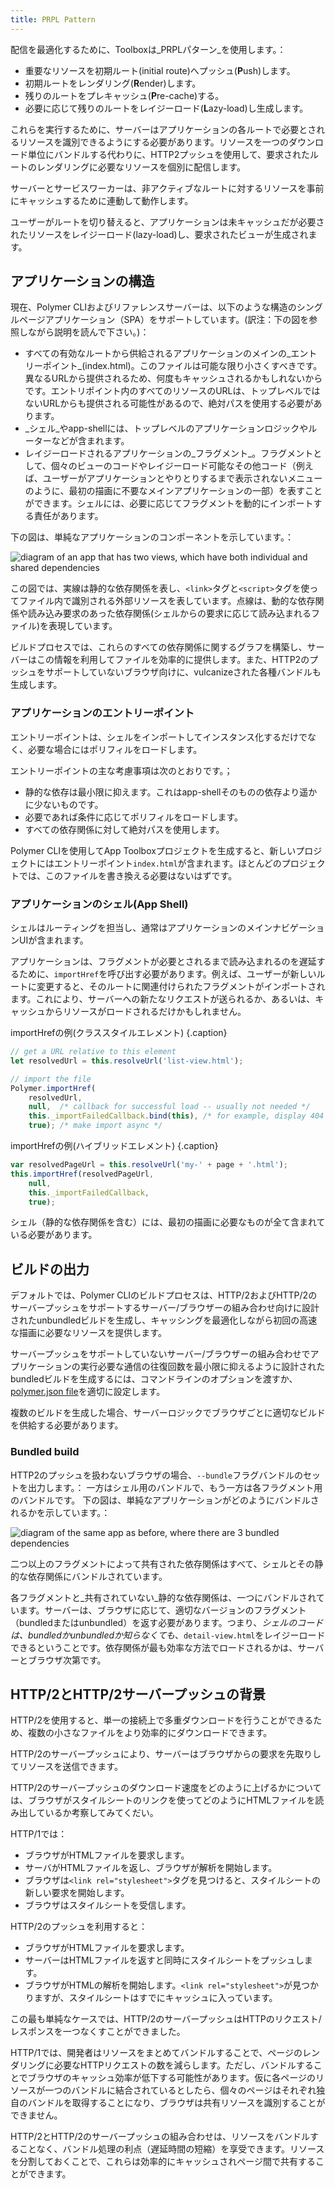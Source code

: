 ```yaml
---
title: PRPL Pattern
---
```


<!-- toc -->

配信を最適化するために、Toolboxは_PRPLパターン_を使用します。：

*  重要なリソースを初期ルート(initial route)へプッシュ(**P**ush)します。
*  初期ルートをレンダリング(**R**ender)します。
*  残りのルートをプレキャッシュ(**P**re-cache)する。
*  必要に応じて残りのルートをレイジーロード(**L**azy-load)し生成します。

これらを実行するために、サーバーはアプリケーションの各ルートで必要とされるリソースを識別できるようにする必要があります。リソースを一つのダウンロード単位にバンドルする代わりに、HTTP2プッシュを使用して、要求されたルートのレンダリングに必要なリソースを個別に配信します。

サーバーとサービスワーカーは、非アクティブなルートに対するリソースを事前にキャッシュするために連動して動作します。

ユーザーがルートを切り替えると、アプリケーションは未キャッシュだが必要されたリソースをレイジーロード(lazy-load)し、要求されたビューが生成されます。

## アプリケーションの構造

現在、Polymer CLIおよびリファレンスサーバーは、以下のような構造のシングルページアプリケーション（SPA）をサポートしています。(訳注：下の図を参照しながら説明を読んで下さい。)：

-   すべての有効なルートから供給されるアプリケーションのメインの_エントリーポイント_(index.html)。このファイルは可能な限り小さくすべきです。異なるURLから提供されるため、何度もキャッシュされるかもしれないからです。エントリポイント内のすべてのリソースのURLは、トップレベルではないURLからも提供される可能性があるので、絶対パスを使用する必要があります。
-   _シェル_やapp-shellには、トップレベルのアプリケーションロジックやルーターなどが含まれます。
-   レイジーロードされるアプリケーションの_フラグメント_。フラグメントとして、個々のビューのコードやレイジーロード可能なその他コード（例えば、ユーザーがアプリケーションとやりとりするまで表示されないメニューのように、最初の描画に不要なメインアプリケーションの一部）を表すことができます。シェルには、必要に応じてフラグメントを動的にインポートする責任があります。

下の図は、単純なアプリケーションのコンポーネントを示しています。：

![diagram of an app that has two views, which have both individual and shared dependencies](/images/2.0/toolbox/app-build-components.png)


この図では、実線は静的な依存関係を表し、`<link>`タグと`<script>`タグを使ってファイル内で識別される外部リソースを表しています。点線は、動的な依存関係や読み込み要求のあった依存関係(シェルからの要求に応じて読み込まれるファイル)を表現しています。

ビルドプロセスでは、これらのすべての依存関係に関するグラフを構築し、サーバーはこの情報を利用してファイルを効率的に提供します。また、HTTP2のプッシュをサポートしていないブラウザ向けに、vulcanizeされた各種バンドルも生成します。

### アプリケーションのエントリーポイント

エントリーポイントは、シェルをインポートしてインスタンス化するだけでなく、必要な場合にはポリフィルをロードします。

エントリーポイントの主な考慮事項は次のとおりです。；

-   静的な依存は最小限に抑えます。これはapp-shellそのものの依存より遥かに少ないものです。
-   必要であれば条件に応じてポリフィルをロードします。
-   すべての依存関係に対して絶対パスを使用します。

Polymer CLIを使用してApp Toolboxプロジェクトを生成すると、新しいプロジェクトにはエントリーポイント`index.html`が含まれます。ほとんどのプロジェクトでは、このファイルを書き換える必要はないはずです。

### アプリケーションのシェル(App Shell)

シェルはルーティングを担当し、通常はアプリケーションのメインナビゲーションUIが含まれます。

アプリケーションは、フラグメントが必要とされるまで読み込まれるのを遅延するために、`importHref`を呼び出す必要があります。例えば、ユーザーが新しいルートに変更すると、そのルートに関連付けられたフラグメントがインポートされます。これにより、サーバーへの新たなリクエストが送られるか、あるいは、キャッシュからリソースがロードされるだけかもしれません。

importHrefの例(クラススタイルエレメント) {.caption}

```js
// get a URL relative to this element
let resolvedUrl = this.resolveUrl('list-view.html');

// import the file
Polymer.importHref(
    resolvedUrl,
    null,  /* callback for successful load -- usually not needed */
    this._importFailedCallback.bind(this), /* for example, display 404 page */
    true); /* make import async */
```

importHrefの例(ハイブリッドエレメント) {.caption}

```js
var resolvedPageUrl = this.resolveUrl('my-' + page + '.html');
this.importHref(resolvedPageUrl,
    null,
    this._importFailedCallback,
    true);
```

シェル（静的な依存関係を含む）には、最初の描画に必要なものが全て含まれている必要があります。

## ビルドの出力

デフォルトでは、Polymer CLIのビルドプロセスは、HTTP/2およびHTTP/2のサーバープッシュをサポートするサーバー/ブラウザーの組み合わせ向けに設計されたunbundledビルドを生成し、キャッシングを最適化しながら初回の高速な描画に必要なリソースを提供します。

サーバープッシュをサポートしていないサーバー/ブラウザーの組み合わせでアプリケーションの実行必要な通信の往復回数を最小限に抑えるように設計されたbundledビルドを生成するには、コマンドラインのオプションを渡すか、[polymer.json file](polymer-json)を適切に設定します。


複数のビルドを生成した場合、サーバーロジックでブラウザごとに適切なビルドを供給する必要があります。

### Bundled build

HTTP2のプッシュを扱わないブラウザの場合、`--bundle`フラグバンドルのセットを出力します。：
一方はシェル用のバンドルで、もう一方は各フラグメント用のバンドルです。
下の図は、単純なアプリケーションがどのようにバンドルされるかを示しています。：

![diagram of the same app as before, where there are 3 bundled dependencies](/images/2.0/toolbox/app-build-bundles.png)

二つ以上のフラグメントによって共有された依存関係はすべて、シェルとその静的な依存関係にバンドルされています。

各フラグメントと_共有されていない_静的な依存関係は、一つにバンドルされています。サーバーは、ブラウザに応じて、適切なバージョンのフラグメント（bundledまたはunbundled）を返す必要があります。つまり、_シェルのコードは、bundledかunbundledか知らなくても_、`detail-view.html`をレイジーロードできるということです。依存関係が最も効率な方法でロードされるかは、サーバーとブラウザ次第です。


## HTTP/2とHTTP/2サーバープッシュの背景

HTTP/2を使用すると、単一の接続上で多重ダウンロードを行うことができるため、複数の小さなファイルをより効率的にダウンロードできます。

HTTP/2のサーバープッシュにより、サーバーはブラウザからの要求を先取りしてリソースを送信できます。

HTTP/2のサーバープッシュのダウンロード速度をどのように上げるかについては、ブラウザがスタイルシートのリンクを使ってどのようにHTMLファイルを読み出しているか考察してみてくだい。

HTTP/1では：

*   ブラウザがHTMLファイルを要求します。
*   サーバがHTMLファイルを返し、ブラウザが解析を開始します。
*   ブラウザは`<link rel="stylesheet">`タグを見つけると、スタイルシートの新しい要求を開始します。
*   ブラウザはスタイルシートを受信します。


HTTP/2のプッシュを利用すると：

*   ブラウザがHTMLファイルを要求します。
*   サーバーはHTMLファイルを返すと同時にスタイルシートをプッシュします。 
*   ブラウザがHTMLの解析を開始します。`<link rel="stylesheet">`が見つかりますが、スタイルシートはすでにキャッシュに入っています。

この最も単純なケースでは、HTTP/2のサーバープッシュはHTTPのリクエスト/レスポンスを一つなくすことができました。

HTTP/1では、開発者はリソースをまとめてバンドルすることで、ページのレンダリングに必要なHTTPリクエストの数を減らします。ただし、バンドルすることでブラウザのキャッシュ効率が低下する可能性があります。仮に各ページのリソースが一つのバンドルに結合されているとしたら、個々のページはそれぞれ独自のバンドルを取得することになり、ブラウザは共有リソースを識別することができません。

HTTP/2とHTTP/2のサーバープッシュの組み合わせは、リソースをバンドルすることなく、バンドル処理の利点（遅延時間の短縮）を享受できます。リソースを分割しておくことで、これらは効率的にキャッシュされページ間で共有することができます。
